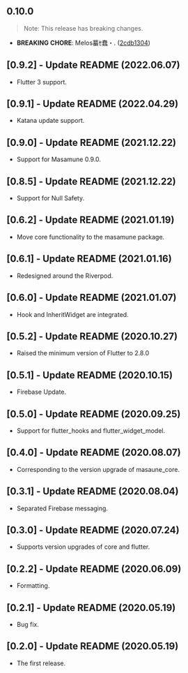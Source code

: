 ## 0.10.0

> Note: This release has breaking changes.

 - **BREAKING** **CHORE**: Melos蟇ｾ蠢・. ([2cdb1304](https://github.com/mathrunet/flutter_masamune/commit/2cdb13044ea12f1f53b9b3cbcf0383e62fad11ac))

## [0.9.2] - Update README (2022.06.07)

* Flutter 3 support.

## [0.9.1] - Update README (2022.04.29)

* Katana update support.

## [0.9.0] - Update README (2021.12.22)

* Support for Masamune 0.9.0.

## [0.8.5] - Update README (2021.12.22)

*  Support for Null Safety.

## [0.6.2] - Update README (2021.01.19)

* Move core functionality to the masamune package.

## [0.6.1] - Update README (2021.01.16)

* Redesigned around the Riverpod.

## [0.6.0] - Update README (2021.01.07)

* Hook and InheritWidget are integrated.

## [0.5.2] - Update README (2020.10.27)

* Raised the minimum version of Flutter to 2.8.0

## [0.5.1] - Update README (2020.10.15)

* Firebase Update.

## [0.5.0] - Update README (2020.09.25)

* Support for flutter_hooks and flutter_widget_model.

## [0.4.0] - Update README (2020.08.07)

* Corresponding to the version upgrade of masaune_core.

## [0.3.1] - Update README (2020.08.04)

* Separated Firebase messaging.

## [0.3.0] - Update README (2020.07.24)

* Supports version upgrades of core and flutter.

## [0.2.2] - Update README (2020.06.09)

* Formatting.

## [0.2.1] - Update README (2020.05.19)

* Bug fix.

## [0.2.0] - Update README (2020.05.19)

* The first release.
